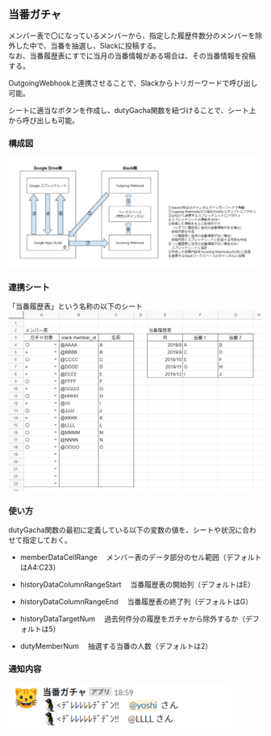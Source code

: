 ## 当番ガチャ
メンバー表で〇になっているメンバーから、指定した履歴件数分のメンバーを除外した中で、当番を抽選し、Slackに投稿する。  
なお、当番履歴表にすでに当月の当番情報がある場合は、その当番情報を投稿する。

OutgoingWebhookと連携させることで、Slackからトリガーワードで呼び出し可能。

シートに適当なボタンを作成し、dutyGacha関数を紐づけることで、シート上から呼び出しも可能。

### 構成図
<img src="./architecture.png">

### 連携シート
「当番履歴表」という名称の以下のシート  
<img src="./sheet.png">

### 使い方
dutyGacha関数の最初に定義している以下の変数の値を、シートや状況に合わせて指定しておく。

- memberDataCellRange
　メンバー表のデータ部分のセル範囲（デフォルトはA4:C23）

- historyDataColumnRangeStart
　当番履歴表の開始列（デフォルトはE）

- historyDataColumnRangeEnd
　当番履歴表の終了列（デフォルトはG）

- historyDataTargetNum
　過去何件分の履歴をガチャから除外するか（デフォルトは5）

- dutyMemberNum
　抽選する当番の人数（デフォルトは2）

### 通知内容
<img src="./result.png">

